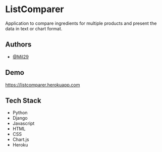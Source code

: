 
# ListComparer

Application to compare ingredients for multiple products and present the data in text or chart format. 

## Authors

- [@Mil29](https://github.com/mil29/Comparer)

  
## Demo

https://listcomparer.herokuapp.com

  
## Tech Stack

* Python
* Django
* Javascript
* HTML
* CSS
* Chart.js
* Heroku
